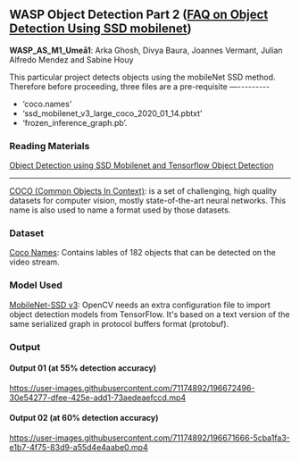 ## WASP Object Detection Part 2 ([FAQ on Object Detection Using SSD mobilenet](https://madhumitamenon.medium.com/faq-on-object-detection-using-ssd-mobilenet-b8bf31924601))
**WASP_AS_M1_Umeå1**: Arka Ghosh,  Divya Baura,  Joannes Vermant, Julian Alfredo Mendez and Sabine Houy

This particular project detects objects using the mobileNet SSD method. Therefore before proceeding, three files are a pre-requisite —---------
* ‘coco.names’
* ‘ssd_mobilenet_v3_large_coco_2020_01_14.pbtxt’
* ‘frozen_inference_graph.pb’.


### **Reading Materials**

[Object Detection using SSD Mobilenet and Tensorflow Object Detection](https://medium.com/@techmayank2000/object-detection-using-ssd-mobilenetv2-using-tensorflow-api-can-detect-any-single-class-from-31a31bbd0691)

************************************************************************************************************************************************************************
[COCO (Common Objects In Context)](https://cocodataset.org/#home): is a set of challenging, high quality datasets for computer vision, mostly state-of-the-art neural networks. This name is also used to name a format used by those datasets.


### Dataset
[Coco Names](https://github.com/nightrome/cocostuff/blob/master/labels.md): Contains lables of 182 objects that can be detected on the video stream.


### Model Used
[MobileNet-SSD v3](https://github.com/opencv/opencv/wiki/TensorFlow-Object-Detection-API): OpenCV needs an extra configuration file to import object detection models from TensorFlow. It's based on a text version of the same serialized graph in protocol buffers format (protobuf).


### Output


#### Output 01 (at 55% detection accuracy)
https://user-images.githubusercontent.com/71174892/196672496-30e54277-dfee-425e-add1-73aedeaefccd.mp4


#### Output 02 (at 60% detection accuracy)
https://user-images.githubusercontent.com/71174892/196671666-5cba1fa3-e1b7-4f75-83d9-a55d4e4aabe0.mp4


